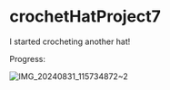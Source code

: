 # crochetHatProject7

I started crocheting another hat!

Progress:

![IMG_20240831_115734872~2](https://github.com/user-attachments/assets/62607563-6e0e-4950-a752-c71dfc547306)
